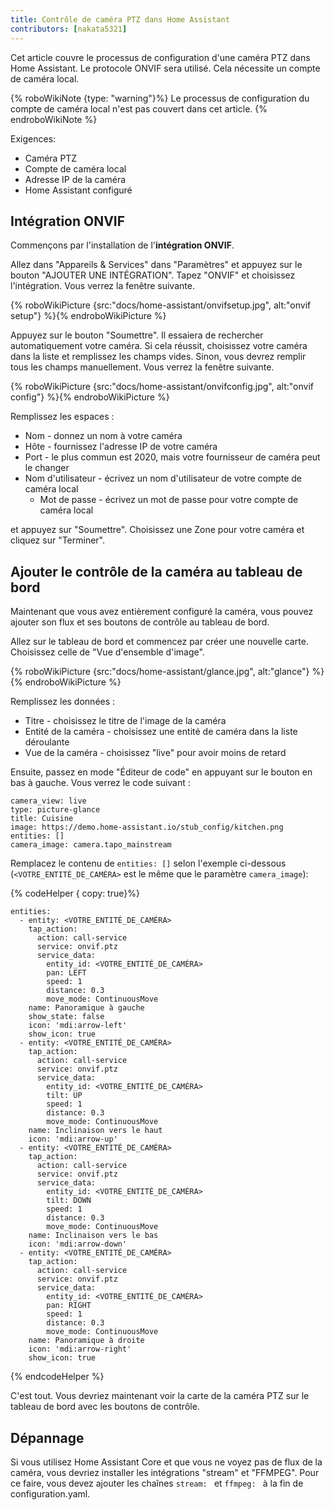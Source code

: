```yaml
---
title: Contrôle de caméra PTZ dans Home Assistant
contributors: [nakata5321]
---
```


Cet article couvre le processus de configuration d'une caméra PTZ dans Home Assistant.
Le protocole ONVIF sera utilisé. Cela nécessite un compte de caméra local.

{% roboWikiNote {type: "warning"}%} Le processus de configuration du compte de caméra local n'est pas couvert dans cet article.
{% endroboWikiNote %}


Exigences:
- Caméra PTZ
- Compte de caméra local
- Adresse IP de la caméra
- Home Assistant configuré

## Intégration ONVIF

Commençons par l'installation de l'**intégration ONVIF**.

Allez dans "Appareils & Services" dans "Paramètres" et appuyez sur le bouton "AJOUTER UNE INTÉGRATION".
Tapez "ONVIF" et choisissez l'intégration. Vous verrez la fenêtre suivante.

{% roboWikiPicture {src:"docs/home-assistant/onvifsetup.jpg", alt:"onvif setup"} %}{% endroboWikiPicture %}

Appuyez sur le bouton "Soumettre". Il essaiera de rechercher automatiquement votre caméra. Si cela réussit,
choisissez votre caméra dans la liste et remplissez les champs vides.
Sinon, vous devrez remplir tous les champs manuellement. Vous verrez la fenêtre suivante.

{% roboWikiPicture {src:"docs/home-assistant/onvifconfig.jpg", alt:"onvif config"} %}{% endroboWikiPicture %}

Remplissez les espaces :
- Nom - donnez un nom à votre caméra
- Hôte - fournissez l'adresse IP de votre caméra
- Port - le plus commun est 2020, mais votre fournisseur de caméra peut le changer
- Nom d'utilisateur - écrivez un nom d'utilisateur de votre compte de caméra local
  - Mot de passe - écrivez un mot de passe pour votre compte de caméra local

et appuyez sur "Soumettre". Choisissez une Zone pour votre caméra et cliquez sur "Terminer".

## Ajouter le contrôle de la caméra au tableau de bord

Maintenant que vous avez entièrement configuré la caméra, vous pouvez ajouter son flux et ses boutons de contrôle au tableau de bord.

Allez sur le tableau de bord et commencez par créer une nouvelle carte. Choisissez celle de "Vue d'ensemble d'image".

{% roboWikiPicture {src:"docs/home-assistant/glance.jpg", alt:"glance"} %}{% endroboWikiPicture %}

Remplissez les données :
- Titre - choisissez le titre de l'image de la caméra
- Entité de la caméra - choisissez une entité de caméra dans la liste déroulante
- Vue de la caméra - choisissez "live" pour avoir moins de retard

Ensuite, passez en mode "Éditeur de code" en appuyant sur le bouton en bas à gauche. Vous verrez le code suivant :
```shell
camera_view: live
type: picture-glance
title: Cuisine
image: https://demo.home-assistant.io/stub_config/kitchen.png
entities: []
camera_image: camera.tapo_mainstream
```

Remplacez le contenu de `entities: []` selon l'exemple ci-dessous (`<VOTRE_ENTITÉ_DE_CAMÉRA>` est le même que le paramètre `camera_image`):

{% codeHelper { copy: true}%}

```
entities:
  - entity: <VOTRE_ENTITÉ_DE_CAMÉRA>
    tap_action:
      action: call-service
      service: onvif.ptz
      service_data:
        entity_id: <VOTRE_ENTITÉ_DE_CAMÉRA>
        pan: LEFT
        speed: 1
        distance: 0.3
        move_mode: ContinuousMove
    name: Panoramique à gauche
    show_state: false
    icon: 'mdi:arrow-left'
    show_icon: true
  - entity: <VOTRE_ENTITÉ_DE_CAMÉRA>
    tap_action:
      action: call-service
      service: onvif.ptz
      service_data:
        entity_id: <VOTRE_ENTITÉ_DE_CAMÉRA>
        tilt: UP
        speed: 1
        distance: 0.3
        move_mode: ContinuousMove
    name: Inclinaison vers le haut
    icon: 'mdi:arrow-up'
  - entity: <VOTRE_ENTITÉ_DE_CAMÉRA>
    tap_action:
      action: call-service
      service: onvif.ptz
      service_data:
        entity_id: <VOTRE_ENTITÉ_DE_CAMÉRA>
        tilt: DOWN
        speed: 1
        distance: 0.3
        move_mode: ContinuousMove
    name: Inclinaison vers le bas
    icon: 'mdi:arrow-down'
  - entity: <VOTRE_ENTITÉ_DE_CAMÉRA>
    tap_action:
      action: call-service
      service: onvif.ptz
      service_data:
        entity_id: <VOTRE_ENTITÉ_DE_CAMÉRA>
        pan: RIGHT
        speed: 1
        distance: 0.3
        move_mode: ContinuousMove
    name: Panoramique à droite
    icon: 'mdi:arrow-right'
    show_icon: true
```

{% endcodeHelper %}

C'est tout. Vous devriez maintenant voir la carte de la caméra PTZ sur le tableau de bord avec les boutons de contrôle.

## Dépannage
Si vous utilisez Home Assistant Core et que vous ne voyez pas de flux de la caméra, vous devriez installer les intégrations "stream" et "FFMPEG".
Pour ce faire, vous devez ajouter les chaînes `stream: ` et `ffmpeg: ` à la fin de configuration.yaml.